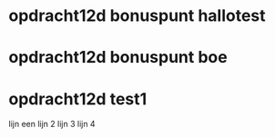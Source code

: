 # opdracht12d bonuspunt hallotest
# opdracht12d bonuspunt  boe

# opdracht12d test1

lijn een
lijn 2
lijn 3
lijn 4




